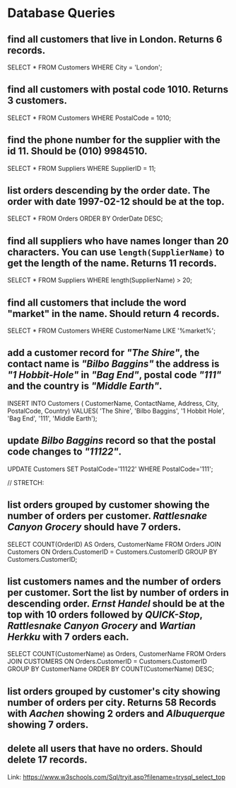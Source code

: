 # Database Queries

## find all customers that live in London. Returns 6 records.
SELECT * FROM Customers
WHERE City = 'London';

## find all customers with postal code 1010. Returns 3 customers.
SELECT * FROM Customers
WHERE PostalCode = 1010;

## find the phone number for the supplier with the id 11. Should be (010) 9984510.
SELECT * FROM Suppliers
WHERE SupplierID = 11;

## list orders descending by the order date. The order with date 1997-02-12 should be at the top.
SELECT * FROM Orders
ORDER BY OrderDate DESC;

## find all suppliers who have names longer than 20 characters. You can use `length(SupplierName)` to get the length of the name. Returns 11 records.
SELECT * FROM Suppliers
WHERE length(SupplierName) > 20;

## find all customers that include the word "market" in the name. Should return 4 records.
SELECT * FROM Customers
WHERE CustomerName LIKE '%market%';

## add a customer record for _"The Shire"_, the contact name is _"Bilbo Baggins"_ the address is _"1 Hobbit-Hole"_ in _"Bag End"_, postal code _"111"_ and the country is _"Middle Earth"_.
INSERT INTO Customers (
    CustomerName,
    ContactName,
    Address,
    City,
    PostalCode,
    Country)
VALUES(
    'The Shire',
    'Bilbo Baggins',
    '1 Hobbit Hole',
    'Bag End',
    '111',
    'Middle Earth');

## update _Bilbo Baggins_ record so that the postal code changes to _"11122"_.
UPDATE Customers
SET PostalCode='11122'
WHERE PostalCode='111';

// STRETCH:
<!-- 
// GROUP BY
# List the number of customers in each country.
SELECT COUNT (CustomerID),
Country
FROM Customers
GROUP BY Country; -->


## list orders grouped by customer showing the number of orders per customer. _Rattlesnake Canyon Grocery_ should have 7 orders.
SELECT COUNT(OrderID) AS Orders, 
CustomerName FROM Orders JOIN Customers 
ON Orders.CustomerID = Customers.CustomerID 
GROUP BY Customers.CustomerID;

## list customers names and the number of orders per customer. Sort the list by number of orders in descending order. _Ernst Handel_ should be at the top with 10 orders followed by _QUICK-Stop_, _Rattlesnake Canyon Grocery_ and _Wartian Herkku_ with 7 orders each.
SELECT COUNT(CustomerName) as Orders,
CustomerName FROM Orders JOIN CUSTOMERS
ON Orders.CustomerID = Customers.CustomerID
GROUP BY CustomerName
ORDER BY COUNT(CustomerName) DESC;


## list orders grouped by customer's city showing number of orders per city. Returns 58 Records with _Aachen_ showing 2 orders and _Albuquerque_ showing 7 orders.


## delete all users that have no orders. Should delete 17 records.



Link: https://www.w3schools.com/Sql/tryit.asp?filename=trysql_select_top